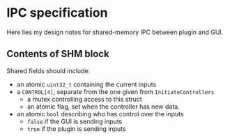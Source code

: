 # IPC specification

Here lies my design notes for shared-memory IPC between plugin and GUI.

## Contents of SHM block

Shared fields should include:
- an atomic `uint32_t` containing the current inputs
- a `CONTROL[4]`, separate from the one given from `InitiateControllers`
  - a mutex controlling access to this struct
  - an atomic flag, set when the controller has new data.
- an atomic `bool` describing who has control over the inputs
  - `false` if the GUI is sending inputs
  - `true` if the plugin is sending inputs